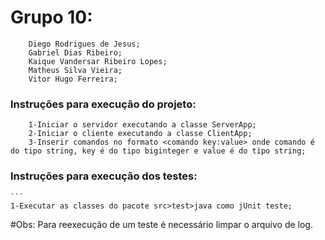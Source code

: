 # Grupo 10:
```
	Diego Rodrigues de Jesus;
	Gabriel Dias Ribeiro;
	Kaique Vandersar Ribeiro Lopes;
	Matheus Silva Vieira;
	Vitor Hugo Ferreira;
```

### Instruções para execução do projeto:
```
	1-Iniciar o servidor executando a classe ServerApp;
	2-Iniciar o cliente executando a classe ClientApp;
	3-Inserir comandos no formato <comando key:value> onde comando é do tipo string, key é do tipo biginteger e value é do tipo string;
```

### Instruções para execução dos testes:
	```
	1-Executar as classes do pacote src>test>java como jUnit teste;

#Obs: Para reexecução de um teste é necessário limpar o arquivo de log.
